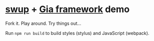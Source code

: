 # [swup](https://github.com/gmrchk/swup) + [Gia framework](https://github.com/giantcz/gia) demo

Fork it. Play around. Try things out... 

Run `npm run build` to build styles (stylus) and JavaScript (webpack).











